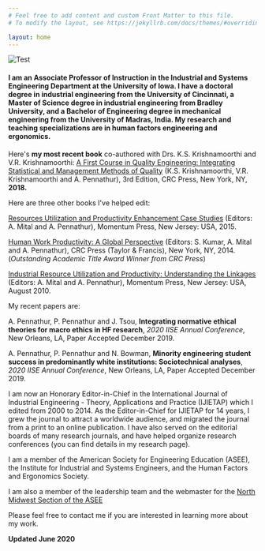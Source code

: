 ```yaml
---
# Feel free to add content and custom Front Matter to this file.
# To modify the layout, see https://jekyllrb.com/docs/themes/#overriding-theme-defaults

layout: home
---
```

![Test](/Users/arun/Documents/GitHub/arunpennathur/_site/images/assets/test.jpg)

#### I am an Associate Professor of Instruction in the Industrial and Systems Engineering Department at the University of Iowa. I have a doctoral degree in industrial engineering from the University of Cincinnati, a Master of Science degree in industrial engineering from Bradley University, and a Bachelor of Engineering degree in mechanical engineering from the University of Madras, India. My research and teaching specializations are in human factors engineering and ergonomics. 

Here's **my most recent book** co-authored with Drs. K.S. Krishnamoorthi and V.R. Krishnamoorthi: [A First Course in Quality Engineering: Integrating Statistical and Management Methods of Quality](https://www.crcpress.com/A-First-Course-in-Quality-Engineering-Integrating-Statistical-and-Management/Krishnamoorthi-Krishnamoorthi-Pennathur/p/book/9781498764209) (K.S. Krishnamoorthi, V.R. Krishnamoorthi and A. Pennathur), 3rd Edition, CRC Press, New York, NY, **2018.**

Here are three other books I've helped edit:

[Resources Utilization and Productivity Enhancement Case Studies](http://www.momentumpress.net/books/resources-utilization-and-productivity-enhancement-case-studies) (Editors: A. Mital and A. Pennathur), Momentum Press, New Jersey: USA, 2015.

[Human Work Productivity: A Global Perspective](https://www.crcpress.com/Human-Work-Productivity-A-Global-Perspective/Kumar-Mital-Pennathur/p/book/9781439874141) (Editors: S. Kumar, A. Mital and A. Pennathur), CRC Press (Taylor & Francis), New York, NY, 2014. (*Outstanding Academic Title Award Winner from CRC Press*)

[Industrial Resource Utilization and Productivity: Understanding the Linkages](http://www.momentumpress.net/books/industrial-resource-utilization-and-productivity) (Editors: A. Mital and A. Pennathur), Momentum Press, New Jersey: USA, August 2010.

My recent papers are:

A. Pennathur, P. Pennathur and J. Tsou, **Integrating normative ethical theories for macro ethics in HF research**, *2020 IISE Annual Conference*, New Orleans, LA, Paper Accepted December 2019.

A. Pennathur, P. Pennathur and N. Bowman, **Minority engineering student success in predominantly white institutions: Sociotechnical analyses**, *2020 IISE Annual Conference*, New Orleans, LA, Paper Accepted December 2019. 



I am now an Honorary Editor-in-Chief in the International Journal of Industrial Engineering - Theory, Applications and Practice (IJIETAP) which I edited from 2000 to 2014. As the Editor-in-Chief for IJIETAP for 14 years, I grew the journal to attract a worldwide audience, and migrated the journal from a print to an online publication. I have also served on the editorial boards of many research journals, and have helped organize research conferences (you can find details in my research page).

I am a member of the American Society for Engineering Education (ASEE), the Institute for Industrial and Systems Engineers, and the Human Factors and Ergonomics Society. 

I am also a member of the leadership team and the webmaster for the [North Midwest Section of the ASEE](http://nms.asee.org)

Please feel free to contact me if you are interested in learning more about my work.

**Updated June 2020**